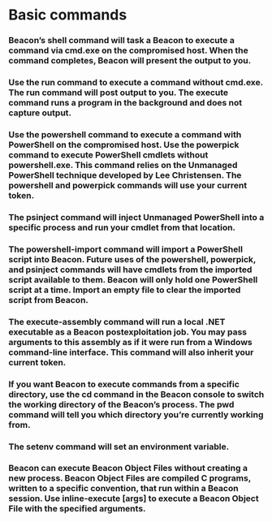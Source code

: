# Basic commands

### Beacon’s shell command will task a Beacon to execute a command via cmd.exe on the compromised host. When the command completes, Beacon will present the output to you.

### Use the run command to execute a command without cmd.exe. The run command will post output to you. The execute command runs a program in the background and does not capture output.

### Use the powershell command to execute a command with PowerShell on the compromised host. Use the powerpick command to execute PowerShell cmdlets without powershell.exe. This command relies on the Unmanaged PowerShell technique developed by Lee Christensen. The powershell and powerpick commands will use your current token.

### The psinject command will inject Unmanaged PowerShell into a specific process and run your cmdlet from that location.

### The powershell-import command will import a PowerShell script into Beacon. Future uses of the powershell, powerpick, and psinject commands will have cmdlets from the imported script available to them. Beacon will only hold one PowerShell script at a time. Import an empty file to clear the imported script from Beacon.

### The execute-assembly command will run a local .NET executable as a Beacon postexploitation job. You may pass arguments to this assembly as if it were run from a Windows command-line interface. This command will also inherit your current token.

### If you want Beacon to execute commands from a specific directory, use the cd command in the Beacon console to switch the working directory of the Beacon’s process. The pwd command will tell you which directory you’re currently working from.

### The setenv command will set an environment variable.

### Beacon can execute Beacon Object Files without creating a new process. Beacon Object Files are compiled C programs, written to a specific convention, that run within a Beacon session. Use inline-execute [args] to execute a Beacon Object File with the specified arguments.
